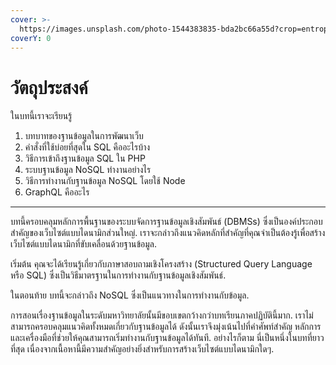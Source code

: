 ```yaml
---
cover: >-
  https://images.unsplash.com/photo-1544383835-bda2bc66a55d?crop=entropy&cs=srgb&fm=jpg&ixid=M3wxOTcwMjR8MHwxfHNlYXJjaHw3fHxkYnxlbnwwfHx8fDE3MzcxMjY4MjJ8MA&ixlib=rb-4.0.3&q=85
coverY: 0
---
```


# วัตถุประสงค์

ในบทนี้เราจะเรียนรู้

1. บทบาทของฐานข้อมูลในการพัฒนาเว็บ
2. คำสั่งที่ใช้บ่อยที่สุดใน SQL คืออะไรบ้าง
3. วิธีการเข้าถึงฐานข้อมูล SQL ใน PHP
4. ระบบฐานข้อมูล NoSQL ทำงานอย่างไร
5. วิธีการทำงานกับฐานข้อมูล NoSQL โดยใช้ Node
6. GraphQL คืออะไร

***

บทนี้ครอบคลุมหลักการพื้นฐานของระบบจัดการฐานข้อมูลเชิงสัมพันธ์ (DBMSs) ซึ่งเป็นองค์ประกอบสำคัญของเว็บไซต์แบบไดนามิกส่วนใหญ่. เราจะกล่าวถึงแนวคิดหลักที่สำคัญที่คุณจำเป็นต้องรู้เพื่อสร้างเว็บไซต์แบบไดนามิกที่ขับเคลื่อนด้วยฐานข้อมูล.

เริ่มต้น คุณจะได้เรียนรู้เกี่ยวกับภาษาสอบถามเชิงโครงสร้าง (Structured Query Language หรือ SQL) ซึ่งเป็นวิธีมาตรฐานในการทำงานกับฐานข้อมูลเชิงสัมพันธ์.

ในตอนท้าย บทนี้จะกล่าวถึง NoSQL ซึ่งเป็นแนวทางในการทำงานกับข้อมูล.

การสอนเรื่องฐานข้อมูลในระดับมหาวิทยาลัยนั้นมีขอบเขตกว้างกว่าบทเรียนภาคปฏิบัตินี้มาก. เราไม่สามารถครอบคลุมแนวคิดทั้งหมดเกี่ยวกับฐานข้อมูลได้ ดังนั้นเราจึงมุ่งเน้นไปที่คำศัพท์สำคัญ หลักการ และเครื่องมือที่ช่วยให้คุณสามารถเริ่มทำงานกับฐานข้อมูลได้ทันที. อย่างไรก็ตาม นี่เป็นหนึ่งในบทที่ยาวที่สุด  เนื่องจากเนื้อหานี้มีความสำคัญอย่างยิ่งสำหรับการสร้างเว็บไซต์แบบไดนามิกใดๆ.
